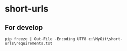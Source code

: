 # short-urls


## For develop
```shell
pip freeze | Out-File -Encoding UTF8 c:\MyGit\short-urls\requirements.txt
```

